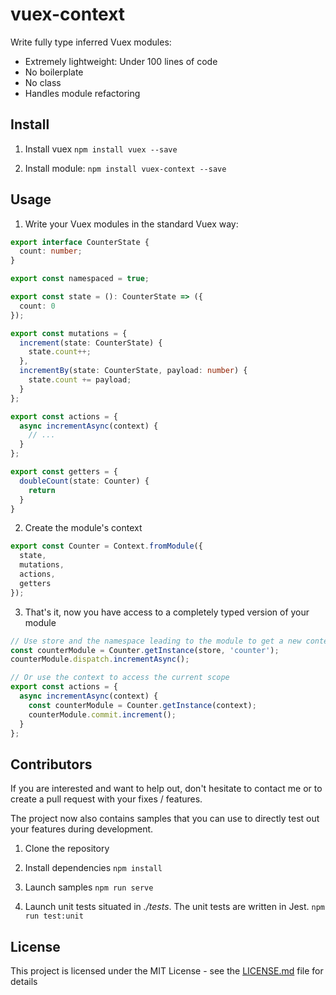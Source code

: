 # vuex-context

Write fully type inferred Vuex modules:
- Extremely lightweight: Under 100 lines of code
- No boilerplate
- No class
- Handles module refactoring

## Install

1. Install vuex
`npm install vuex --save`

2. Install module:
`npm install vuex-context --save`

## Usage

1. Write your Vuex modules in the standard Vuex way:

```ts
export interface CounterState {
  count: number;
}

export const namespaced = true;

export const state = (): CounterState => ({
  count: 0
});

export const mutations = {
  increment(state: CounterState) {
    state.count++;
  },
  incrementBy(state: CounterState, payload: number) {
    state.count += payload;
  }
};

export const actions = {
  async incrementAsync(context) {
    // ...
  }
};

export const getters = {
  doubleCount(state: Counter) {
    return
  }
}

```

2. Create the module's context

```ts
export const Counter = Context.fromModule({
  state,
  mutations,
  actions,
  getters
});
```

3. That's it, now you have access to a completely typed version of your module

```ts
// Use store and the namespace leading to the module to get a new context instance
const counterModule = Counter.getInstance(store, 'counter');
counterModule.dispatch.incrementAsync();

// Or use the context to access the current scope
export const actions = {
  async incrementAsync(context) {
    const counterModule = Counter.getInstance(context);
    counterModule.commit.increment();
  }
};

```

## Contributors

If you are interested and want to help out, don't hesitate to contact me or to create a pull request with your fixes / features.

The project now also contains samples that you can use to directly test out your features during development.

1. Clone the repository

2. Install dependencies
`npm install`

3. Launch samples
`npm run serve`

4. Launch unit tests situated in *./tests*. The unit tests are written in Jest.
`npm run test:unit`


## License

This project is licensed under the MIT License - see the [LICENSE.md](LICENSE.md) file for details
